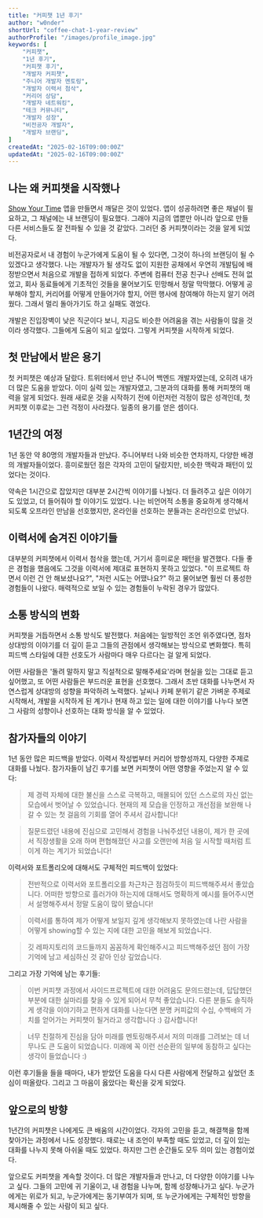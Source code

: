 ```yaml
---
title: "커피챗 1년 후기"
author: "w0nder"
shortUrl: "coffee-chat-1-year-review"
authorProfile: "/images/profile_image.jpg"
keywords: [
    "커피챗",
    "1년 후기",
    "커피챗 후기",
    "개발자 커피챗",
    "주니어 개발자 멘토링",
    "개발자 이력서 첨삭",
    "커리어 상담",
    "개발자 네트워킹",
    "테크 커뮤니티",
    "개발자 성장",
    "비전공자 개발자",
    "개발자 브랜딩",
]
createdAt: "2025-02-16T09:00:00Z"
updatedAt: "2025-02-16T09:00:00Z"
---
```


<link-preview url="https://tally.so/r/3jGqZa" title="커피챗 신청하기" target="_blank">
</link-preview>

## 나는 왜 커피챗을 시작했나

[Show Your Time](https://showyourti.me) 앱을 만들면서 깨달은 것이 있었다. 앱이 성공하려면 좋은 채널이 필요하고, 그 채널에는 내 브랜딩이 필요했다. 그래야 지금의 앱뿐만 아니라 앞으로 만들 다른 서비스들도 잘 전파될 수 있을 것 같았다. 그러던 중 커피챗이라는 것을 알게 되었다.

비전공자로서 내 경험이 누군가에게 도움이 될 수 있다면, 그것이 하나의 브랜딩이 될 수 있겠다고 생각했다. 나는 개발자가 될 생각도 없이 지원한 공채에서 우연히 개발팀에 배정받으면서 처음으로 개발을 접하게 되었다. 주변에 컴퓨터 전공 친구나 선배도 전혀 없었고, 회사 동료들에게 기초적인 것들을 물어보기도 민망해서 정말 막막했다. 어떻게 공부해야 할지, 커리어를 어떻게 만들어가야 할지, 어떤 행사에 참여해야 하는지 알기 어려웠다. 그래서 멀리 돌아가기도 하고 실패도 겪었다.

개발은 진입장벽이 낮은 직군이다 보니, 지금도 비슷한 어려움을 겪는 사람들이 많을 것이라 생각했다. 그들에게 도움이 되고 싶었다. 그렇게 커피챗을 시작하게 되었다.

## 첫 만남에서 받은 용기

첫 커피챗은 예상과 달랐다. 트위터에서 만난 주니어 백엔드 개발자였는데, 오히려 내가 더 많은 도움을 받았다. 이미 실력 있는 개발자였고, 그분과의 대화를 통해 커피챗의 매력을 알게 되었다. 원래 새로운 것을 시작하기 전에 이런저런 걱정이 많은 성격인데, 첫 커피챗 이후로는 그런 걱정이 사라졌다. 일종의 용기를 얻은 셈이다.

## 1년간의 여정

1년 동안 약 80명의 개발자들과 만났다. 주니어부터 나와 비슷한 연차까지, 다양한 배경의 개발자들이었다. 흥미로웠던 점은 각자의 고민이 달랐지만, 비슷한 맥락과 패턴이 있었다는 것이다.

약속은 1시간으로 잡았지만 대부분 2시간씩 이야기를 나눴다. 더 들려주고 싶은 이야기도 있었고, 더 들어줘야 할 이야기도 있었다. 나는 비언어적 소통을 중요하게 생각해서 되도록 오프라인 만남을 선호했지만, 온라인을 선호하는 분들과는 온라인으로 만났다.

## 이력서에 숨겨진 이야기들

대부분의 커피챗에서 이력서 첨삭을 했는데, 거기서 흥미로운 패턴을 발견했다. 다들 좋은 경험을 했음에도 그것을 이력서에 제대로 표현하지 못하고 있었다. "이 프로젝트 하면서 이런 건 안 해보셨나요?", "저런 시도는 어땠나요?" 하고 물어보면 훨씬 더 풍성한 경험들이 나왔다. 매력적으로 보일 수 있는 경험들이 누락된 경우가 많았다.

## 소통 방식의 변화

커피챗을 거듭하면서 소통 방식도 발전했다. 처음에는 일방적인 조언 위주였다면, 점차 상대방의 이야기를 더 깊이 듣고 그들의 관점에서 생각해보는 방식으로 변화했다. 특히 피드백 스타일에 대한 선호도가 사람마다 매우 다르다는 걸 알게 되었다.

어떤 사람들은 '돌려 말하지 말고 직설적으로 말해주세요'라며 현실을 있는 그대로 듣고 싶어했고, 또 어떤 사람들은 부드러운 표현을 선호했다. 그래서 초반 대화를 나누면서 자연스럽게 상대방의 성향을 파악하려 노력했다. 날씨나 카페 분위기 같은 가벼운 주제로 시작해서, 개발을 시작하게 된 계기나 현재 하고 있는 일에 대한 이야기를 나누다 보면 그 사람의 성향이나 선호하는 대화 방식을 알 수 있었다.

## 참가자들의 이야기

1년 동안 많은 피드백을 받았다. 이력서 작성법부터 커리어 방향성까지, 다양한 주제로 대화를 나눴다. 참가자들이 남긴 후기를 보면 커피챗이 어떤 영향을 주었는지 알 수 있다:

> 제 경력 자체에 대한 불신을 스스로 극복하고, 매몰되어 있던 스스로의 자신 없는 모습에서 벗어날 수 있었습니다. 현재의 제 모습을 인정하고 개선점을 보완해 나갈 수 있는 첫 걸음의 기회를 열어 주셔서 감사합니다!

> 질문드렸던 내용에 진심으로 고민해서 경험을 나눠주셨던 내용이, 제가 한 곳에서 직장생활을 오래 하며 편협해졌던 사고를 오랜만에 처음 일 시작할 때처럼 트이게 하는 계기가 되었습니다!

이력서와 포트폴리오에 대해서도 구체적인 피드백이 있었다:

> 전반적으로 이력서와 포트폴리오를 차근차근 점검하듯이 피드백해주셔서 좋았습니다. 어떠한 방향으로 흘러가야 하는지에 대해서도 명확하게 예시를 들어주시면서 설명해주셔서 정말 도움이 많이 됐습니다!

> 이력서를 통하여 제가 어떻게 보일지 깊게 생각해보지 못하였는데 나란 사람을 어떻게 showing할 수 있는 지에 대한 고민을 해보게 되었습니다.

> 깃 레파지토리의 코드들까지 꼼꼼하게 확인해주시고 피드백해주셨던 점이 가장 기억에 남고 세심하신 것 같아 인상 깊었습니다.

그리고 가장 기억에 남는 후기들:

> 이번 커피챗 과정에서 사이드프로젝트에 대한 어려움도 문의드렸는데, 답답했던 부분에 대한 실마리를 찾을 수 있게 되어서 무척 좋았습니다. 다른 분들도 솔직하게 생각을 이야기하고 편하게 대화를 나눈다면 분명 커피값의 수십, 수백배의 가치를 얻어가는 커피챗이 될거라고 생각합니다 :) 감사합니다!

> 너무 친절하게 진심을 담아 미래를 멘토링해주셔서 저의 미래를 그려보는 데 너무나도 큰 도움이 되었습니다. 미래에 꼭 이런 선순환의 일부에 동참하고 싶다는 생각이 들었습니다 :)

이런 후기들을 들을 때마다, 내가 받았던 도움을 다시 다른 사람에게 전달하고 싶었던 초심이 떠올랐다. 그리고 그 마음이 옳았다는 확신을 갖게 되었다.

## 앞으로의 방향

1년간의 커피챗은 나에게도 큰 배움의 시간이었다. 각자의 고민을 듣고, 해결책을 함께 찾아가는 과정에서 나도 성장했다. 때로는 내 조언이 부족할 때도 있었고, 더 깊이 있는 대화를 나누지 못해 아쉬울 때도 있었다. 하지만 그런 순간들도 모두 의미 있는 경험이었다.

앞으로도 커피챗을 계속할 것이다. 더 많은 개발자들과 만나고, 더 다양한 이야기를 나누고 싶다. 그들의 고민에 귀 기울이고, 내 경험을 나누며, 함께 성장해나가고 싶다. 누군가에게는 위로가 되고, 누군가에게는 동기부여가 되며, 또 누군가에게는 구체적인 방향을 제시해줄 수 있는 사람이 되고 싶다.


<link-preview url="https://tally.so/r/3jGqZa" title="커피챗 신청하기" target="_blank">
</link-preview>
